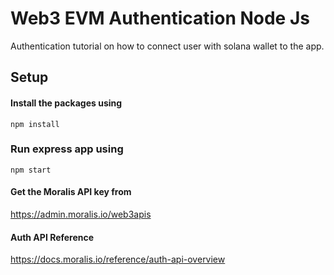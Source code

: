 # Web3 EVM Authentication Node Js

Authentication tutorial on how to connect user with solana wallet to the app.

## Setup

#### Install the packages using

```
npm install
```

### Run express app using

```
npm start
```

#### Get the Moralis API key from

https://admin.moralis.io/web3apis

#### Auth API Reference

https://docs.moralis.io/reference/auth-api-overview
